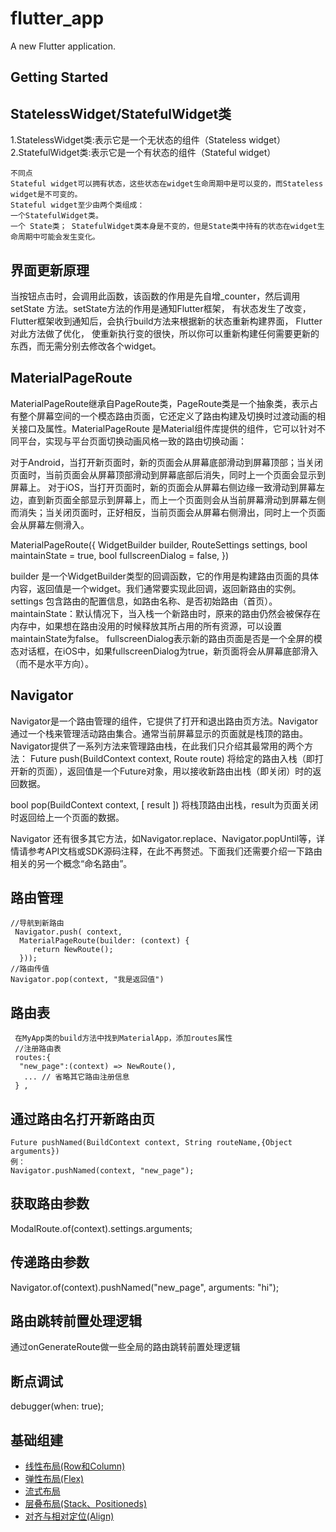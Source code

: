 # flutter_app

A new Flutter application.

## Getting Started

## StatelessWidget/StatefulWidget类
 1.StatelessWidget类:表示它是一个无状态的组件（Stateless widget）
 2.StatefulWidget类:表示它是一个有状态的组件（Stateful widget）

    不同点
    Stateful widget可以拥有状态，这些状态在widget生命周期中是可以变的，而Stateless widget是不可变的。
    Stateful widget至少由两个类组成：
    一个StatefulWidget类。
    一个 State类； StatefulWidget类本身是不变的，但是State类中持有的状态在widget生命周期中可能会发生变化。


## 界面更新原理
当按钮点击时，会调用此函数，该函数的作用是先自增_counter，然后调用setState 方法。setState方法的作用是通知Flutter框架，
有状态发生了改变，Flutter框架收到通知后，会执行build方法来根据新的状态重新构建界面， Flutter 对此方法做了优化，
使重新执行变的很快，所以你可以重新构建任何需要更新的东西，而无需分别去修改各个widget。


## MaterialPageRoute

MaterialPageRoute继承自PageRoute类，PageRoute类是一个抽象类，表示占有整个屏幕空间的一个模态路由页面，它还定义了路由构建及切换时过渡动画的相关接口及属性。MaterialPageRoute 是Material组件库提供的组件，它可以针对不同平台，实现与平台页面切换动画风格一致的路由切换动画：

对于Android，当打开新页面时，新的页面会从屏幕底部滑动到屏幕顶部；当关闭页面时，当前页面会从屏幕顶部滑动到屏幕底部后消失，同时上一个页面会显示到屏幕上。
对于iOS，当打开页面时，新的页面会从屏幕右侧边缘一致滑动到屏幕左边，直到新页面全部显示到屏幕上，而上一个页面则会从当前屏幕滑动到屏幕左侧而消失；当关闭页面时，正好相反，当前页面会从屏幕右侧滑出，同时上一个页面会从屏幕左侧滑入。

  MaterialPageRoute({
    WidgetBuilder builder,
    RouteSettings settings,
    bool maintainState = true,
    bool fullscreenDialog = false,
  })

  builder 是一个WidgetBuilder类型的回调函数，它的作用是构建路由页面的具体内容，返回值是一个widget。我们通常要实现此回调，返回新路由的实例。
  settings 包含路由的配置信息，如路由名称、是否初始路由（首页）。
  maintainState：默认情况下，当入栈一个新路由时，原来的路由仍然会被保存在内存中，如果想在路由没用的时候释放其所占用的所有资源，可以设置maintainState为false。
  fullscreenDialog表示新的路由页面是否是一个全屏的模态对话框，在iOS中，如果fullscreenDialog为true，新页面将会从屏幕底部滑入（而不是水平方向）。


## Navigator
   Navigator是一个路由管理的组件，它提供了打开和退出路由页方法。Navigator通过一个栈来管理活动路由集合。通常当前屏幕显示的页面就是栈顶的路由。Navigator提供了一系列方法来管理路由栈，在此我们只介绍其最常用的两个方法：
Future push(BuildContext context, Route route)
将给定的路由入栈（即打开新的页面），返回值是一个Future对象，用以接收新路由出栈（即关闭）时的返回数据。

bool pop(BuildContext context, [ result ])
将栈顶路由出栈，result为页面关闭时返回给上一个页面的数据。

Navigator 还有很多其它方法，如Navigator.replace、Navigator.popUntil等，详情请参考API文档或SDK源码注释，在此不再赘述。下面我们还需要介绍一下路由相关的另一个概念“命名路由”。

## 路由管理
    //导航到新路由
     Navigator.push( context,
      MaterialPageRoute(builder: (context) {
         return NewRoute();
      }));
    //路由传值
    Navigator.pop(context, "我是返回值")

## 路由表
     在MyApp类的build方法中找到MaterialApp，添加routes属性
     //注册路由表
     routes:{
      "new_page":(context) => NewRoute(),
       ... // 省略其它路由注册信息
     } ,
## 通过路由名打开新路由页
    Future pushNamed(BuildContext context, String routeName,{Object arguments})
    例：
    Navigator.pushNamed(context, "new_page");

## 获取路由参数
   ModalRoute.of(context).settings.arguments;

## 传递路由参数
   Navigator.of(context).pushNamed("new_page", arguments: "hi");

## 路由跳转前置处理逻辑
   通过onGenerateRoute做一些全局的路由跳转前置处理逻辑

## 断点调试
   debugger(when: true);

## 基础组建
- [线性布局(Row和Column)](/lib/layout/RowLayoutRoute.dart)
- [弹性布局(Flex)](/lib/layout/FlexLayoutRoute.dart)
- [流式布局](/lib/layout/FlowLayoutRoute.dart)
- [层叠布局(Stack、Positioneds)](/lib/layout/StackLayoutRoute.dart)
- [对齐与相对定位(Align)](/lib/layout/AlignLayoutRoute.dart)




